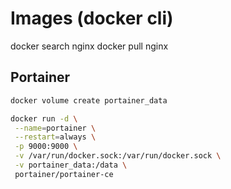 # Images (docker cli)

docker search nginx
docker pull nginx


## Portainer
 ```bash
 docker volume create portainer_data

docker run -d \
  --name=portainer \
  --restart=always \
  -p 9000:9000 \
  -v /var/run/docker.sock:/var/run/docker.sock \
  -v portainer_data:/data \
  portainer/portainer-ce
``` 